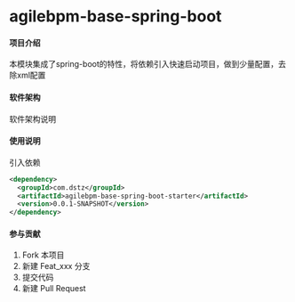 # agilebpm-base-spring-boot

#### 项目介绍

本模块集成了spring-boot的特性，将依赖引入快速启动项目，做到少量配置，去除xml配置

#### 软件架构
软件架构说明

#### 使用说明

引入依赖

```xml
<dependency>
  <groupId>com.dstz</groupId>
  <artifactId>agilebpm-base-spring-boot-starter</artifactId>
  <version>0.0.1-SNAPSHOT</version>
</dependency>
```

#### 参与贡献

1. Fork 本项目
2. 新建 Feat_xxx 分支
3. 提交代码
4. 新建 Pull Request
